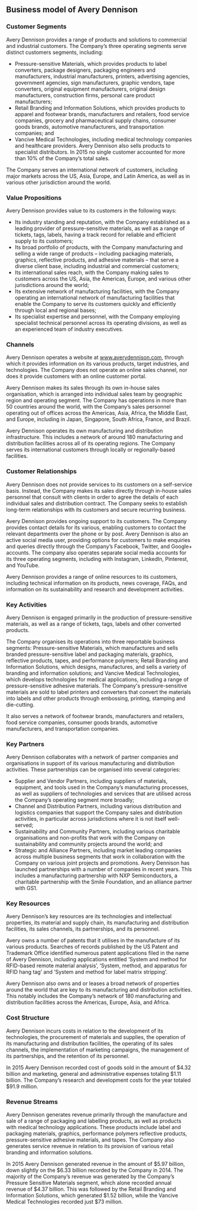 Business model of Avery Dennison
--------------------------------

 ### Customer Segments

 Avery Dennison provides a range of products and solutions to commercial and industrial customers. The Company’s three operating segments serve distinct customers segments, including:

  * Pressure-sensitive Materials, which provides products to label converters, package designers, packaging engineers and manufacturers, industrial manufacturers, printers, advertising agencies, government agencies, sign manufacturers, graphic vendors, tape converters, original equipment manufacturers, original design manufacturers, construction firms, personal care product manufacturers;
 * Retail Branding and Information Solutions, which provides products to apparel and footwear brands, manufacturers and retailers, food service companies, grocery and pharmaceutical supply chains, consumer goods brands, automotive manufacturers, and transportation companies; and
 * Vancive Medical Technologies, including medical technology companies and healthcare providers.
  Avery Dennison also sells products to specialist distributors. In 2015 no single customer accounted for more than 10% of the Company’s total sales.

 The Company serves an international network of customers, including major markets across the US, Asia, Europe, and Latin America, as well as in various other jurisdiction around the world.

 ### Value Propositions

 Avery Dennison provides value to its customers in the following ways:

  * Its industry standing and reputation, with the Company established as a leading provider of pressure-sensitive materials, as well as a range of tickets, tags, labels, having a track record for reliable and efficient supply to its customers;
 * Its broad portfolio of products, with the Company manufacturing and selling a wide range of products – including packaging materials, graphics, reflective products, and adhesive materials – that serve a diverse client base, including industrial and commercial customers;
 * Its international sales reach, with the Company making sales to customers across the US, Asia, the Americas, Europe, and various other jurisdictions around the world;
 * Its extensive network of manufacturing facilities, with the Company operating an international network of manufacturing facilities that enable the Company to serve its customers quickly and efficiently through local and regional bases;
 * Its specialist expertise and personnel, with the Company employing specialist technical personnel across its operating divisions, as well as an experienced team of industry executives.
  ### Channels

 Avery Dennison operates a website at www.averydennison.com, through which it provides information on its various products, target industries, and technologies. The Company does not operate an online sales channel, nor does it provide customers with an online customer portal.

 Avery Dennison makes its sales through its own in-house sales organisation, which is arranged into individual sales team by geographic region and operating segment. The Company has operations in more than 50 countries around the world, with the Company’s sales personnel operating out of offices across the Americas, Asia, Africa, the Middle East, and Europe, including in Japan, Singapore, South Africa, France, and Brazil.

 Avery Dennison operates its own manufacturing and distribution infrastructure. This includes a network of around 180 manufacturing and distribution facilities across all of its operating regions. The Company serves its international customers through locally or regionally-based facilities.

 ### Customer Relationships

 Avery Dennison does not provide services to its customers on a self-service basis. Instead, the Company makes its sales directly through in-house sales personnel that consult with clients in order to agree the details of each individual sales and distribution contract. The Company seeks to establish long-term relationships with its customers and secure recurring business.

 Avery Dennison provides ongoing support to its customers. The Company provides contact details for its various, enabling customers to contact the relevant departments over the phone or by post. Avery Dennison is also an active social media user, providing options for customers to make enquiries and queries directly through the Company’s Facebook, Twitter, and Google+ accounts. The company also operates separate social media accounts for its three operating segments, including with Instagram, LinkedIn, Pinterest, and YouTube.

 Avery Dennison provides a range of online resources to its customers, including technical information on its products, news coverage, FAQs, and information on its sustainability and research and development activities.

 ### Key Activities

 Avery Dennison is engaged primarily in the production of pressure-sensitive materials, as well as a range of tickets, tags, labels and other converted products.

 The Company organises its operations into three reportable business segments: Pressure-sensitive Materials, which manufactures and sells branded pressure-sensitive label and packaging materials, graphics, reflective products, tapes, and performance polymers; Retail Branding and Information Solutions, which designs, manufactures, and sells a variety of branding and information solutions; and Vancive Medical Technologies, which develops technologies for medical applications, including a range of pressure-sensitive adhesive materials. The Company's pressure-sensitive materials are sold to label printers and converters that convert the materials into labels and other products through embossing, printing, stamping and die-cutting.

 It also serves a network of footwear brands, manufacturers and retailers, food service companies, consumer goods brands, automotive manufacturers, and transportation companies.

 ### Key Partners

 Avery Dennison collaborates with a network of partner companies and organisations in support of its various manufacturing and distribution activities. These partnerships can be organised into several categories:

  * Supplier and Vendor Partners, including suppliers of materials, equipment, and tools used in the Company’s manufacturing processes, as well as suppliers of technologies and services that are utilised across the Company’s operating segment more broadly;
 * Channel and Distribution Partners, including various distribution and logistics companies that support the Company sales and distribution activities, in particular across jurisdictions where it is not itself well-served;
 * Sustainability and Community Partners, including various charitable organisations and non-profits that work with the Company on sustainability and community projects around the world; and
 * Strategic and Alliance Partners, including market leading companies across multiple business segments that work in collaboration with the Company on various joint projects and promotions.
  Avery Dennison has launched partnerships with a number of companies in recent years. This includes a manufacturing partnership with NXP Semiconductors, a charitable partnership with the Smile Foundation, and an alliance partner with GS1.

 ### Key Resources

 Avery Dennison’s key resources are its technologies and intellectual properties, its material and supply chain, its manufacturing and distribution facilities, its sales channels, its partnerships, and its personnel.

 Avery owns a number of patents that it utilises in the manufacture of its various products. Searches of records published by the US Patent and Trademark Office identified numerous patent applications filed in the name of Avery Dennison, including applications entitled ‘System and method for RFID-based remote material analysis’, ‘System, method, and apparatus for RFID hang tag’ and ‘System and method for label matrix stripping’.

 Avery Dennison also owns and or leases a broad network of properties around the world that are key to its manufacturing and distribution activities. This notably includes the Company’s network of 180 manufacturing and distribution facilities across the Americas, Europe, Asia, and Africa.

 ### Cost Structure

 Avery Dennison incurs costs in relation to the development of its technologies, the procurement of materials and supplies, the operation of its manufacturing and distribution facilities, the operating of its sales channels, the implementation of marketing campaigns, the management of its partnerships, and the retention of its personnel.

 In 2015 Avery Dennison recorded cost of goods sold in the amount of $4.32 billion and marketing, general and administrative expenses totaling $1.11 billion. The Company’s research and development costs for the year totaled $91.9 million.

 ### Revenue Streams

 Avery Dennison generates revenue primarily through the manufacture and sale of a range of packaging and labelling products, as well as products with medical technology applications. These products include label and packaging materials, graphics, performance polymers reflective products, pressure-sensitive adhesive materials, and tapes. The Company also generates service revenue in relation to its provision of various retail branding and information solutions.

 In 2015 Avery Dennison generated revenue in the amount of $5.97 billion, down slightly on the $6.33 billion recorded by the Company in 2014. The majority of the Company’s revenue was generated by the Company’s Pressure Sensitive Materials segment, which alone recorded annual revenue of $4.37 billion. This was followed by the Retail Branding and Information Solutions, which generated $1.52 billion, while the Vancive Medical Technologies recorded just $73 million.